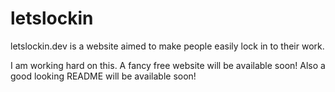 # letslockin
letslockin.dev is a website aimed to make people easily lock in to their work. 

I am working hard on this. A fancy free website will be available soon!
Also a good looking README will be available soon!
